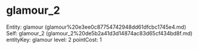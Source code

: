 # glamour_2

Entity: glamour (glamour%20e3ee0c87754742948dd61dfcbc1745e4.md)
Self: glamour_2 (glamour_2%20de5b2a41d3d14874ac83d65cf434bd8f.md)
entityKey: glamour
level: 2
pointCost: 1

[](Untitled%20b72a5ff97db94e4eaf1f0a9fc7664a08.md)